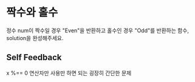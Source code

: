 # 짝수와 홀수


정수 num이 짝수일 경우 "Even"을 반환하고 홀수인 경우 "Odd"를 반환하는 함수, solution을 완성해주세요.

## Self Feedback

x %== 0 연산자만 사용만 하면 되는 굉장히 간단한 문제
